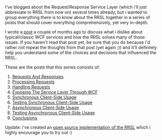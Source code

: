 I've blogged about the Request/Response Service Layer (which i'll just abbreviate to RRSL from now on) several times already, but i wanted to group everything there is to know about the RRSL together in a series of posts that should cover everything comprehensively, yet very in-depth.

I wrote a <a href="http://davybrion.com/blog/2009/07/why-i-dislike-classic-or-typical-wcf-usage/">post</a> a couple of months ago to discuss what i dislike about typical/classic WCF services and how the RRSL solves many of those issues.  If you haven't read that post yet, be sure that you do because i'd rather not repeat the thoughts from that post (yet again ;)) and it'll definitely help you understand some of the choices and decisions that influenced the RRSL.

These are the posts that this series consists of:

<ol>
	<li><a href="http://davybrion.com/blog/2009/11/requestresponse-service-layer-requests-and-responses/">Requests And Responses</a></li>
	<li><a href="http://davybrion.com/blog/2009/11/requestresponse-service-layer-processing-requests/">Processing Requests</a></li>
	<li><a href="http://davybrion.com/blog/2009/11/requestresponse-service-layer-handling-requests/">Handling Requests</a></li>
	<li><a href="http://davybrion.com/blog/2009/11/requestresponse-service-layer-exposing-the-service-layer-through-wcf/">Exposing The Service Layer Through WCF</a></li>
	<li><a href="http://davybrion.com/blog/2009/11/requestresponse-service-layer-synchronous-client-side-usage/">Synchronous Client-Side Usage</a></li>
	<li><a href="http://davybrion.com/blog/2009/11/requestresponse-service-layer-testing-synchronous-client-side-usage/">Testing Synchronous Client-Side Usage</a></li>
	<li><a href="http://davybrion.com/blog/2009/11/requestresponse-service-layer-asynchronous-client-side-usage/">Asynchronous Client-Side Usage</a></li>
	<li><a href="http://davybrion.com/blog/2009/11/requestresponse-service-layer-testing-asynchronous-client-side-usage/">Testing Asynchronous Client-Side Usage</a></li>
	<li><a href="http://davybrion.com/blog/2009/11/requestresponse-service-layer-conclusions/">Conclusions</a></li>
</ol>

Update: i've created an <a href="http://code.google.com/p/agatha-rrsl/">open source implementation of the RRSL</a> which i highly encourage you to try out :)